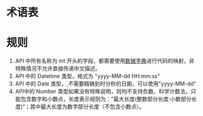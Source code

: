 # 术语表

# 规则
1. API 中所有名称为 mt 开头的字段，都需要使用[数据字典](3_%E9%99%84%E4%BB%B6.html#数据字典)进行代码的映射，非特殊情况不允许直接传递中文描述。
2. API 中的 Datetime 类型，格式为 "yyyy-MM-dd HH:mm:ss" 
3. API 中的 Date 类型，,不需要精确到时分秒的日期，可以使用"yyyy-MM-dd" 
4. API中的 Number 类型如果没有特殊说明，则均不支持负数、科学计数法，只能包含数字和小数点，长度表示规则为：”最大长度(整数部分长度:小数部分长度)“；其中最大长度为数字部分长度（不包含小数点）。